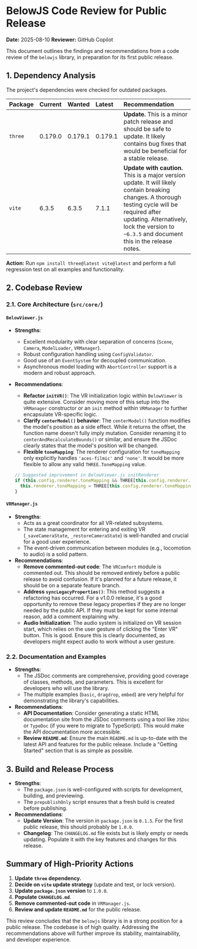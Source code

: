# BelowJS Code Review for Public Release

**Date:** 2025-08-10
**Reviewer:** GitHub Copilot

This document outlines the findings and recommendations from a code review of the `belowjs` library, in preparation for its first public release.

## 1. Dependency Analysis

The project's dependencies were checked for outdated packages.

| Package | Current | Wanted  | Latest  | Recommendation                                                                                                                              |
| :------ | :------ | :------ | :------ | :------------------------------------------------------------------------------------------------------------------------------------------ |
| `three` | 0.179.0 | 0.179.1 | 0.179.1 | **Update.** This is a minor patch release and should be safe to update. It likely contains bug fixes that would be beneficial for a stable release. |
| `vite`  | 6.3.5   | 6.3.5   | 7.1.1   | **Update with caution.** This is a major version update. It will likely contain breaking changes. A thorough testing cycle will be required after updating. Alternatively, lock the version to `~6.3.5` and document this in the release notes. |

**Action:** Run `npm install three@latest vite@latest` and perform a full regression test on all examples and functionality.

## 2. Codebase Review

### 2.1. Core Architecture (`src/core/`)

#### `BelowViewer.js`

-   **Strengths**:
    -   Excellent modularity with clear separation of concerns (`Scene`, `Camera`, `ModelLoader`, `VRManager`).
    -   Robust configuration handling using `ConfigValidator`.
    -   Good use of an `EventSystem` for decoupled communication.
    -   Asynchronous model loading with `AbortController` support is a modern and robust approach.
-   **Recommendations**:
    -   **Refactor `initVR()`**: The VR initialization logic within `BelowViewer` is quite extensive. Consider moving more of this setup into the `VRManager` constructor or an `init` method within `VRManager` to further encapsulate VR-specific logic.
    -   **Clarify `centerModel()` behavior**: The `centerModel()` function modifies the model's position as a side effect. While it returns the offset, the function name doesn't fully imply mutation. Consider renaming it to `centerAndRecalculateBounds()` or similar, and ensure the JSDoc clearly states that the model's position will be changed.
    -   **Flexible `toneMapping`**: The renderer configuration for `toneMapping` only explicitly handles `'aces-filmic'` and `'none'`. It would be more flexible to allow any valid `THREE.ToneMapping` value.

    ```javascript
    // Suggested improvement in BelowViewer.js initRenderer
    if (this.config.renderer.toneMapping && THREE[this.config.renderer.toneMapping]) {
      this.renderer.toneMapping = THREE[this.config.renderer.toneMapping];
    }
    ```

#### `VRManager.js`

-   **Strengths**:
    -   Acts as a great coordinator for all VR-related subsystems.
    -   The state management for entering and exiting VR (`_saveCameraState`, `_restoreCameraState`) is well-handled and crucial for a good user experience.
    -   The event-driven communication between modules (e.g., locomotion to audio) is a solid pattern.
-   **Recommendations**:
    -   **Remove commented-out code**: The `VRComfort` module is commented out. This should be removed entirely before a public release to avoid confusion. If it's planned for a future release, it should be on a separate feature branch.
    -   **Address `syncLegacyProperties()`**: This method suggests a refactoring has occurred. For a v1.0.0 release, it's a good opportunity to remove these legacy properties if they are no longer needed by the public API. If they must be kept for some internal reason, add a comment explaining why.
    -   **Audio Initialization**: The audio system is initialized on VR session start, which relies on the user gesture of clicking the "Enter VR" button. This is good. Ensure this is clearly documented, as developers might expect audio to work without a user gesture.

### 2.2. Documentation and Examples

-   **Strengths**:
    -   The JSDoc comments are comprehensive, providing good coverage of classes, methods, and parameters. This is excellent for developers who will use the library.
    -   The multiple examples (`basic`, `dragdrop`, `embed`) are very helpful for demonstrating the library's capabilities.
-   **Recommendations**:
    -   **API Documentation**: Consider generating a static HTML documentation site from the JSDoc comments using a tool like `JSDoc` or `TypeDoc` (if you were to migrate to TypeScript). This would make the API documentation more accessible.
    -   **Review `README.md`**: Ensure the main `README.md` is up-to-date with the latest API and features for the public release. Include a "Getting Started" section that is as simple as possible.

## 3. Build and Release Process

-   **Strengths**:
    -   The `package.json` is well-configured with scripts for development, building, and previewing.
    -   The `prepublishOnly` script ensures that a fresh build is created before publishing.
-   **Recommendations**:
    -   **Update Version**: The version in `package.json` is `0.1.5`. For the first public release, this should probably be `1.0.0`.
    -   **Changelog**: The `CHANGELOG.md` file exists but is likely empty or needs updating. Populate it with the key features and changes for this release.

## Summary of High-Priority Actions

1.  **Update `three` dependency.**
2.  **Decide on `vite` update strategy** (update and test, or lock version).
3.  **Update `package.json` version** to `1.0.0`.
4.  **Populate `CHANGELOG.md`**.
5.  **Remove commented-out code** in `VRManager.js`.
6.  **Review and update `README.md`** for the public release.

This review concludes that the `belowjs` library is in a strong position for a public release. The codebase is of high quality. Addressing the recommendations above will further improve its stability, maintainability, and developer experience.
